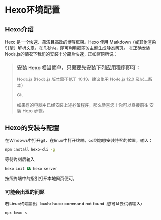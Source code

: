 # Hexo环境配置
## Hexo介绍
Hexo 是一个快速、简洁且高效的博客框架。Hexo 使用 Markdown（或其他渲染引擎）解析文章，在几秒内，即可利用靓丽的主题生成静态网页。
在正确安装Node.js的情况下我们的安装十分简单快速，正如官网所说：
>### 安装 Hexo 相当简单，只需要先安装下列应用程序即可：
>
>Node.js (Node.js 版本需不低于 10.13，建议使用 Node.js 12.0 及以上版本)
>
>Git
>
>如果您的电脑中已经安装上述必备程序，那么恭喜您！你可以直接前往 安装 Hexo 步骤。

## Hexo的安装与配置
在Windows中打开git，在linux中打开终端，cd到您想安装博客的位置，输入：
```bash
npm install hexo-cli -g
```
等待片刻后输入
```bash
hexo init && hexo server
```
按照终端中的指引打开本地网页便可。

### 可能会出现的问题
若Linux终端输出 -bash: hexo: command not found ,您可以尝试着输入:
```bash
npx hexo s
```

